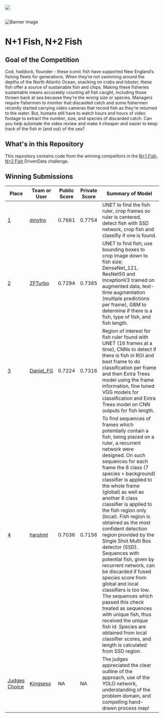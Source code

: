 [<img src='https://community.drivendata.org/uploads/default/optimized/1X/e055d38472b1ae95f54110375180ceb4449c026b_1_690x111.png'>](https://www.drivendata.org/)
<br><br>

![Banner Image](https://s3.amazonaws.com:443/drivendata/comp_images/fish-tile.png)

# N+1 Fish, N+2 Fish
## Goal of the Competition
Cod, haddock, flounder - these iconic fish have supported New England’s fishing fleets for generations. When they’re not swimming around the depths of the North Atlantic Ocean, snacking on crabs and lobster, these fish offer a source of sustainable fish and chips. Making these fisheries sustainable means accurately counting all fish caught, including those thrown back at sea because they’re the wrong size or species. Managers require fishermen to monitor that discarded catch and some fishermen recently started carrying video cameras that record fish as they’re returned to the water. But, humans still have to watch hours and hours of video footage to extract the number, size, and species of discarded catch. Can you help automate the video review and make it cheaper and easier to keep track of the fish in (and out) of the sea?

## What's in this Repository
This repository contains code from the winning competitors in the [N+1 Fish, N+2 Fish](https://www.drivendata.org/competitions/48/identify-fish-challenge/) DrivenData challenge.

## Winning Submissions

| Place | Team or User | Public Score | Private Score | Summary of Model |
| --- | --- | --- | --- | --- |
| [1](/1st-place) | [dmytro](https://www.drivendata.org/users/dmytro/) | 0.7661 | 0.7754 | UNET to find the fish ruler, crop frames so ruler is centered, detect fish with SSD network, crop fish and classifiy if one is found. |
| [2](/2nd-place) | [ZFTurbo](https://www.drivendata.org/users/ZFTurbo/) | 0.7294 | 0.7365 | UNET to find fish; use bounding boxes to crop image down to fish size; DenseNet_121, ResNet50 and InceptionV3 trained on augmented data, test-time augmentation (multiple predictions per frame), GBM to determine if there is a fish, type of fish, and fish length.  |
| [3](/3rd-place) | [Daniel_FG](https://www.drivendata.org/users/Daniel_FG/) | 0.7224 | 0.7316 | Region of interest for fish ruler found with UNET (16 frames at a time), CNNs to detect if there is fish in ROI and best frame to do classification per frame and then Extra Trees model using the frame information, fine tuned VGG models for classification and Extra Trees model on CNN outputs for fish length.  |
| [4](/4th-place) | [harshml](https://www.drivendata.org/users/harshml/) | 0.7036 | 0.7156 | To find sequences of frames which potentially contain a fish, being placed on a ruler, a recurrent network were designed. On such sequences for each frame the 8 class (7 species + background) classifier is applied to the whole frame (global) as well as another 8 class classifier is applied to the fish region only (local). Fish region is obtained as the most confident detection region provided by the Single Shot Multi Box detector (SSD). Sequences with potential fish, given by recurrent network, can be discarded if fused species score from global and local classifiers is too low. The sequences which passed this check treated as sequences with unique fish, thus received the unique fish id. Species are obtained from local classifier scores, and length is calculated from SSD region. |
| [Judges Choice](/judges-choice) | [Kingseso](https://www.drivendata.org/users/Kingseso/) | NA | NA | The judges appreciated the clear outline of the approach, use of the YOLO network, understanding of the problem domain, and compelling hand-drawn process map! |
